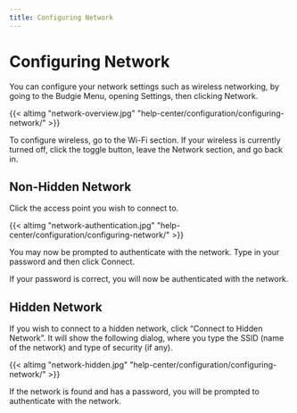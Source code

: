 ```yaml
---
title: Configuring Network
---
```

# Configuring Network

You can configure your network settings such as wireless networking, by going to the Budgie Menu, opening Settings, then clicking Network.

{{< altimg "network-overview.jpg" "help-center/configuration/configuring-network/" >}}

To configure wireless, go to the Wi-Fi section. If your wireless is currently turned off, click the toggle button, leave the Network section, and go back in.

## Non-Hidden Network

Click the access point you wish to connect to.

{{< altimg "network-authentication.jpg" "help-center/configuration/configuring-network/" >}}

You may now be prompted to authenticate with the network. Type in your password and then click Connect.

If your password is correct, you will now be authenticated with the network.

## Hidden Network

If you wish to connect to a hidden network, click “Connect to Hidden Network”. It will show the following dialog, where you type the SSID (name of the network) and type of security (if any).

{{< altimg "network-hidden.jpg" "help-center/configuration/configuring-network/" >}}

If the network is found and has a password, you will be prompted to authenticate with the network.